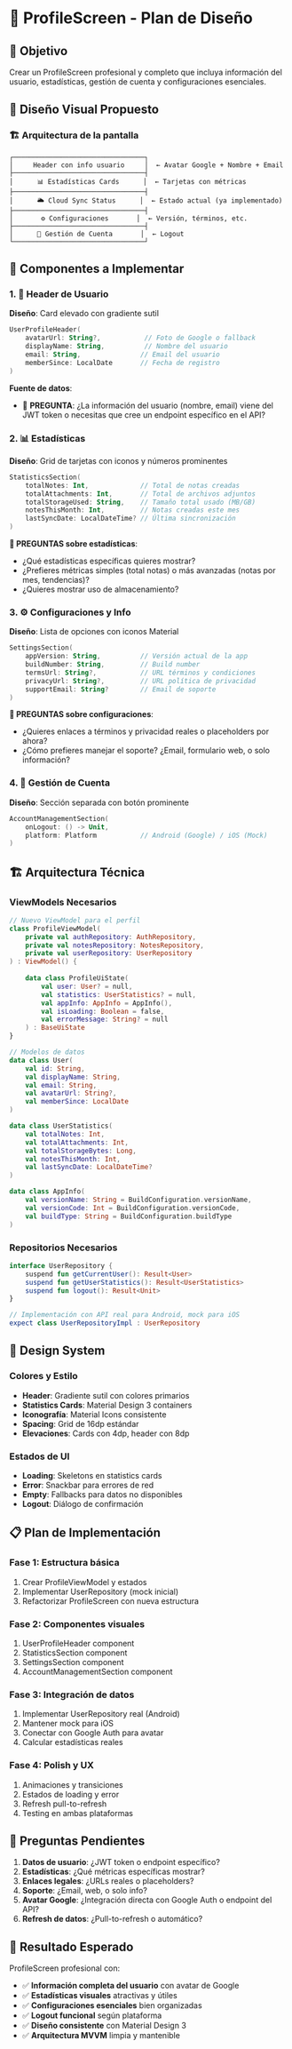 # 👤 ProfileScreen - Plan de Diseño

## 🎯 Objetivo
Crear un ProfileScreen profesional y completo que incluya información del usuario, estadísticas, gestión de cuenta y configuraciones esenciales.

## 📱 Diseño Visual Propuesto

### **🏗️ Arquitectura de la pantalla**
```
┌─────────────────────────────────┐
│     Header con info usuario     │  ← Avatar Google + Nombre + Email
├─────────────────────────────────┤
│      📊 Estadísticas Cards      │  ← Tarjetas con métricas
├─────────────────────────────────┤
│      🌥️ Cloud Sync Status      │  ← Estado actual (ya implementado)
├─────────────────────────────────┤
│       ⚙️ Configuraciones       │  ← Versión, términos, etc.
├─────────────────────────────────┤
│      🚪 Gestión de Cuenta       │  ← Logout
└─────────────────────────────────┘
```

## 🔧 Componentes a Implementar

### **1. 👤 Header de Usuario**
**Diseño**: Card elevado con gradiente sutil
```kotlin
UserProfileHeader(
    avatarUrl: String?,           // Foto de Google o fallback
    displayName: String,          // Nombre del usuario
    email: String,               // Email del usuario
    memberSince: LocalDate       // Fecha de registro
)
```

**Fuente de datos**: 
- 🤔 **PREGUNTA**: ¿La información del usuario (nombre, email) viene del JWT token o necesitas que cree un endpoint específico en el API?

### **2. 📊 Estadísticas**
**Diseño**: Grid de tarjetas con iconos y números prominentes
```kotlin
StatisticsSection(
    totalNotes: Int,             // Total de notas creadas
    totalAttachments: Int,       // Total de archivos adjuntos
    totalStorageUsed: String,    // Tamaño total usado (MB/GB)
    notesThisMonth: Int,         // Notas creadas este mes
    lastSyncDate: LocalDateTime? // Última sincronización
)
```

**🤔 PREGUNTAS sobre estadísticas**:
- ¿Qué estadísticas específicas quieres mostrar?
- ¿Prefieres métricas simples (total notas) o más avanzadas (notas por mes, tendencias)?
- ¿Quieres mostrar uso de almacenamiento?

### **3. ⚙️ Configuraciones y Info**
**Diseño**: Lista de opciones con iconos Material
```kotlin
SettingsSection(
    appVersion: String,          // Versión actual de la app
    buildNumber: String,         // Build number
    termsUrl: String?,           // URL términos y condiciones
    privacyUrl: String?,         // URL política de privacidad
    supportEmail: String?        // Email de soporte
)
```

**🤔 PREGUNTAS sobre configuraciones**:
- ¿Quieres enlaces a términos y privacidad reales o placeholders por ahora?
- ¿Cómo prefieres manejar el soporte? ¿Email, formulario web, o solo información?

### **4. 🚪 Gestión de Cuenta**
**Diseño**: Sección separada con botón prominente
```kotlin
AccountManagementSection(
    onLogout: () -> Unit,
    platform: Platform           // Android (Google) / iOS (Mock)
)
```

## 🏗️ Arquitectura Técnica

### **ViewModels Necesarios**
```kotlin
// Nuevo ViewModel para el perfil
class ProfileViewModel(
    private val authRepository: AuthRepository,
    private val notesRepository: NotesRepository,
    private val userRepository: UserRepository
) : ViewModel() {
    
    data class ProfileUiState(
        val user: User? = null,
        val statistics: UserStatistics? = null,
        val appInfo: AppInfo = AppInfo(),
        val isLoading: Boolean = false,
        val errorMessage: String? = null
    ) : BaseUiState
}

// Modelos de datos
data class User(
    val id: String,
    val displayName: String,
    val email: String,
    val avatarUrl: String?,
    val memberSince: LocalDate
)

data class UserStatistics(
    val totalNotes: Int,
    val totalAttachments: Int,
    val totalStorageBytes: Long,
    val notesThisMonth: Int,
    val lastSyncDate: LocalDateTime?
)

data class AppInfo(
    val versionName: String = BuildConfiguration.versionName,
    val versionCode: Int = BuildConfiguration.versionCode,
    val buildType: String = BuildConfiguration.buildType
)
```

### **Repositorios Necesarios**
```kotlin
interface UserRepository {
    suspend fun getCurrentUser(): Result<User>
    suspend fun getUserStatistics(): Result<UserStatistics>
    suspend fun logout(): Result<Unit>
}

// Implementación con API real para Android, mock para iOS
expect class UserRepositoryImpl : UserRepository
```

## 🎨 Design System

### **Colores y Estilo**
- **Header**: Gradiente sutil con colores primarios
- **Statistics Cards**: Material Design 3 containers
- **Iconografía**: Material Icons consistente
- **Spacing**: Grid de 16dp estándar
- **Elevaciones**: Cards con 4dp, header con 8dp

### **Estados de UI**
- **Loading**: Skeletons en statistics cards
- **Error**: Snackbar para errores de red
- **Empty**: Fallbacks para datos no disponibles
- **Logout**: Diálogo de confirmación

## 📋 Plan de Implementación

### **Fase 1**: Estructura básica
1. Crear ProfileViewModel y estados
2. Implementar UserRepository (mock inicial)
3. Refactorizar ProfileScreen con nueva estructura

### **Fase 2**: Componentes visuales
1. UserProfileHeader component
2. StatisticsSection component  
3. SettingsSection component
4. AccountManagementSection component

### **Fase 3**: Integración de datos
1. Implementar UserRepository real (Android)
2. Mantener mock para iOS
3. Conectar con Google Auth para avatar
4. Calcular estadísticas reales

### **Fase 4**: Polish y UX
1. Animaciones y transiciones
2. Estados de loading y error
3. Refresh pull-to-refresh
4. Testing en ambas plataformas

## 🤔 Preguntas Pendientes

1. **Datos de usuario**: ¿JWT token o endpoint específico?
2. **Estadísticas**: ¿Qué métricas específicas mostrar?
3. **Enlaces legales**: ¿URLs reales o placeholders?
4. **Soporte**: ¿Email, web, o solo info?
5. **Avatar Google**: ¿Integración directa con Google Auth o endpoint del API?
6. **Refresh de datos**: ¿Pull-to-refresh o automático?

## 🚀 Resultado Esperado

ProfileScreen profesional con:
- ✅ **Información completa del usuario** con avatar de Google
- ✅ **Estadísticas visuales** atractivas y útiles  
- ✅ **Configuraciones esenciales** bien organizadas
- ✅ **Logout funcional** según plataforma
- ✅ **Diseño consistente** con Material Design 3
- ✅ **Arquitectura MVVM** limpia y mantenible